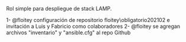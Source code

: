 Rol simple para despliegue de stack LAMP.

1- @floitey configuración de repositorio floitey\obligatorio202102 e invitación a Luis y Fabricio como colaboradores
2- @floitey se agregan archivos "inventario" y "ansible.cfg" al repo Github

